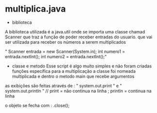 # multiplica.java

- biblioteca 

A biblioteca utilizada é a java.util onde se importa uma classe chamad Scanner que traz a função de poder receber entradas do usuario.
que vai ser utilizada para receber os números a serem multiplicados


" Scanner entrada = new Scanner(System.in);
int numero1 = entrada.nextInt();
int numero2 = entrada.nextInt();" 

- classe e metodo
Esse script é algo muito simples e não foram criadas funções específica para a multiplicação a classe foi nomeada multiplicada
e dentro o metodo main que recebe argumentos

as exibições são feitas através de : " system.out.print " e " system.out.println " // print = não continua na linha ; println = continua na linha 

o objeto se fecha com : .close();
